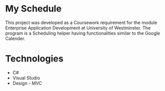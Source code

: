 # My Schedule
This project was developed as a Coursework requirement for the module Enterprise Application Development at University of Westminster. The program is a Scheduling helper having functionalities similar to the Google Calender.
# Technologies
* C#
* Visual Studio
* Design - MVC
